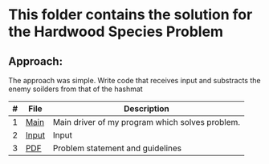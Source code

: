 # This folder contains the solution for the Hardwood Species Problem
## Approach:
The approach was simple. Write code that receives input and substracts the enemy soilders from that of the hashmat

|   #   | File |  Description |
| :---: | ----------- | ---------------------- |
|  1 | [Main](https://github.com/azizzmills/Programming-Techniques/blob/2143-OOP-Mills/A06/code) | Main driver of my program which solves problem. |
|  2 | [Input](https://github.com/azizzmills/Programming-Techniques/blob/2143-OOP-Mills/A06/input) | Input |
|  3 | [PDF](https://github.com/azizzmills/Programming-Techniques/blob/2143-OOP-Mills/A06/p10226.pdf) | Problem statement and guidelines  |
